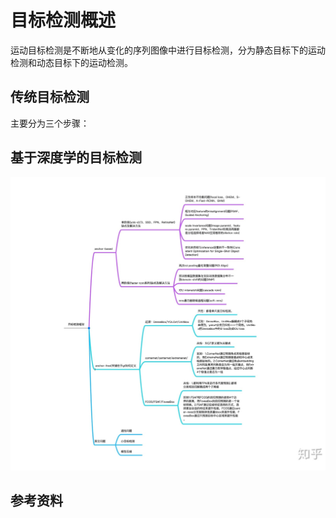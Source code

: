 # 目标检测概述

运动目标检测是不断地从变化的序列图像中进行目标检测，分为静态目标下的运动检测和动态目标下的运动检测。

## 传统目标检测

主要分为三个步骤：

## 基于深度学的目标检测

![image-20200719134145838](../graph/image-20200719134145838.png)

## 参考资料

